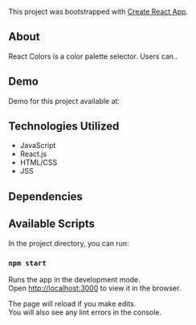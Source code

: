 This project was bootstrapped with [Create React App](https://github.com/facebook/create-react-app).

## About

React Colors is a color palette selector. Users can..

## Demo

Demo for this project available at: <DEMO LINK HERE>

## Technologies Utilized

- JavaScript
- React.js
- HTML/CSS
- JSS

## Dependencies

## Available Scripts

In the project directory, you can run:

### `npm start`

Runs the app in the development mode.<br />
Open [http://localhost:3000](http://localhost:3000) to view it in the browser.

The page will reload if you make edits.<br />
You will also see any lint errors in the console.
